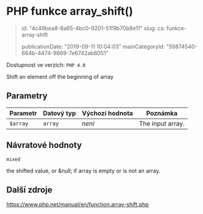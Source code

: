 PHP funkce array_shift()
========================

> id: "4c49bea8-8a65-4bc0-9201-51f9b70b8e11"
> slug:
> 	cs: funkce-array-shift
>
> publicationDate: "2019-09-11 10:04:03"
> mainCategoryId: "59874540-664b-4474-9869-7e6742ab6051"

Dostupnost ve verzích: `PHP 4.0`

Shift an element off the beginning of array


Parametry
--------------

| Parametr | Datový typ | Výchozí hodnota | Poznámka |
|-----|-----|-----|-----|
| `$array` | `array` | *není* | The input array. |


Návratové hodnoty
----------------

`mixed`

the shifted value, or &null; if array is
empty or is not an array.

Další zdroje
------------

https://www.php.net/manual/en/function.array-shift.php
